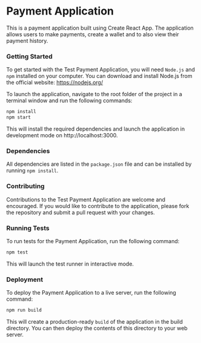 # Payment Application

This is a payment application built using Create React App. The application allows users to make payments, create a wallet and to also view their payment history.

### Getting Started
To get started with the Test Payment Application, you will need `Node.js` and `npm` installed on your computer. You can download and install Node.js from the official website: https://nodejs.org/

To launch the application, navigate to the root folder of the project in a terminal window and run the following commands:

```bash
npm install
npm start
```
This will install the required dependencies and launch the application in development mode on http://localhost:3000.

### Dependencies
All dependencies are listed in the `package.json` file and can be installed by running `npm install`.

### Contributing
Contributions to the Test Payment Application are welcome and encouraged. If you would like to contribute to the application, please fork the repository and submit a pull request with your changes.

### Running Tests
To run tests for the Payment Application, run the following command:
```diff
npm test
```
This will launch the test runner in interactive mode.

### Deployment
To deploy the Payment Application to a live server, run the following command:
```diff
npm run build
```
This will create a production-ready `build` of the application in the build directory. You can then deploy the contents of this directory to your web server.
